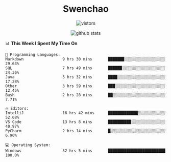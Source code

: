 <h1 align="center">Swenchao</h3>

<p align="center">
  <img src="https://visitor-badge.glitch.me/badge?page_id=Swenchao" alt="vistors" />
</p>

<p align="center">
  <img src="https://github-readme-stats.vercel.app/api?username=Swenchao&count_private=true&show_icons=true&theme=vue-dark&hide_title=true" alt="github stats" />
</p>

<!--START_SECTION:waka-->
📊 **This Week I Spent My Time On** 

```text
💬 Programming Languages: 
Markdown                 9 hrs 30 mins       ███████░░░░░░░░░░░░░░░░░░   29.63% 
SQL                      7 hrs 49 mins       ██████░░░░░░░░░░░░░░░░░░░   24.36% 
Java                     5 hrs 32 mins       ████░░░░░░░░░░░░░░░░░░░░░   17.28% 
Other                    3 hrs 59 mins       ███░░░░░░░░░░░░░░░░░░░░░░   12.45% 
Bash                     2 hrs 28 mins       ██░░░░░░░░░░░░░░░░░░░░░░░   7.71%

🔥 Editors: 
IntelliJ                 16 hrs 42 mins      █████████████░░░░░░░░░░░░   52.08% 
VS Code                  13 hrs 8 mins       ██████████░░░░░░░░░░░░░░░   40.97% 
PyCharm                  2 hrs 14 mins       █░░░░░░░░░░░░░░░░░░░░░░░░   6.96%

💻 Operating System: 
Windows                  32 hrs 5 mins       █████████████████████████   100.0%

```


<!--END_SECTION:waka-->
